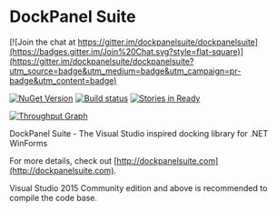 DockPanel Suite
===============

[![Join the chat at https://gitter.im/dockpanelsuite/dockpanelsuite](https://badges.gitter.im/Join%20Chat.svg?style=flat-square)](https://gitter.im/dockpanelsuite/dockpanelsuite?utm_source=badge&utm_medium=badge&utm_campaign=pr-badge&utm_content=badge)

[![NuGet Version](https://img.shields.io/nuget/v/DockPanelSuite.svg?style=flat-square)](https://www.nuget.org/packages/DockPanelSuite/)
[![Build status](https://img.shields.io/appveyor/ci/lextm/dockpanelsuite/master.svg?label=apvejor&style=flat-square)](https://ci.appveyor.com/project/lextm/dockpanelsuite)
[![Stories in Ready](https://badge.waffle.io/dockpanelsuite/dockpanelsuite.svg?label=ready&title=Ready&style=flat-square)](http://waffle.io/dockpanelsuite/dockpanelsuite) 

[![Throughput Graph](https://graphs.waffle.io/dockpanelsuite/dockpanelsuite/throughput.svg?style=flat-square)](https://waffle.io/dockpanelsuite/dockpanelsuite/metrics/throughput) 

DockPanel Suite - The Visual Studio inspired docking library for .NET WinForms

For more details, check out [http://dockpanelsuite.com](http://dockpanelsuite.com).

Visual Studio 2015 Community edition and above is recommended to compile the code base.
